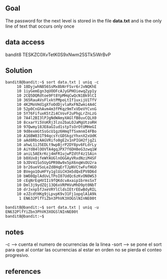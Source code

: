 
## Goal

The password for the next level is stored in the file **data.txt** and is the only line of text that occurs only once

## data access
bandit8
TESKZC0XvTetK0S9xNwm25STk5iWrBvP

## Solution

```
bandit8@bandit:~$ sort data.txt | uniq -c
     10 18DyjwhN856SsMx8bNrFSvr6rJxNQKhE
     10 1iyGemEgn3qUOOFcAJyGPHOiewqZyp1y
     10 2CQ5DQRdtoe9Ft8YpMHqCwQcN1Bk9lCI
     10 365RauAVsFlxktPMpoLtIf1uxijU1TfV
     10 4K2MoVHd1gXfoOdDjvlaRxFNZwmi4A4C
     10 52p0CnGhAvm4m3fPKqz9mTxVDeVYCvnG
     10 5Y76FifuxKStZi4CVovF2uPhgLrZnLzG
     10 7A4l2BI3lPJgNdWAmyXAGlfB8uvCQLX0
     10 8cxarYi5VoKRj3lzo2baLOJaMgUtzoRH
     10 97Qwmy18JE8aGIud1stpTsOrOtUMHeGI
     10 9d8exmGtSsGcU1gz6HmqTfSxmnmI4FBo
     10 A16BW831T94qcsYcGDSkgzYhxnX2xUdK
     10 aAd8RbcAAGVRifo0gE2x1nPIGH2fjgZi
     10 ahwL1iJ5EDLt9wpBjrP2DY8pv6FLdrLy
     10 AiYd84lOOVTA4gqJPX7f6DH8eG3zwq1W
     10 aniL5AEkrKcj4mFR1ujwPZdtF4z1SAin
     10 b0XUx8jfeWYAUGlnOGGAyVRxdNziM4SF
     10 bJDV41So5UyGPR98w9x5pX6nqWsOU2ra
     10 br26ueVSoLeZd8HqErTJpNVCtwFufHGO
     10 BVego1OuHFYy1glUiCH3m5dQxEPV8D6d
     10 bWO8QplAdUvLTPoI07UdQc6zKvON0WS3
     10 cEqNrEqHVIIi9fQKdcvAxaip1brmsSxT
     10 Dml3j9ydZQj13Q6xVRPHVuMhD9pt0NbT
     10 drJxnp5fJxeVRYlCldsIEtrEEwBdyRIL
     10 eJZcdtHKg9jLpvpK9v31Fj1opqlA1A9k
      1 EN632PlfYiZbn3PhVK3XOGSlNInNE00t

bandit8@bandit:~$ sort data.txt | uniq -u
EN632PlfYiZbn3PhVK3XOGSlNInNE00t
bandit8@bandit:~$

```

## notes

-c --> cuenta el numero de ocurrencias de la linea
-sort --> se pone el sort para que al contar las ocurrencias al estar en orden no se pierda el conteo progresivo.

## references


